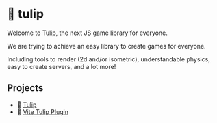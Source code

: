 # 🌷 tulip 

Welcome to Tulip, the next JS game library for everyone.

We are trying to achieve an easy library to create games for everyone.

Including tools to render (2d and/or isometric), understandable physics, easy to create servers, and a lot more!


## Projects

- 🌷 [Tulip](https://github.com/tulipjs/tulip) 
- 💾 [Vite Tulip Plugin](https://github.com/tulipjs/tulip)
